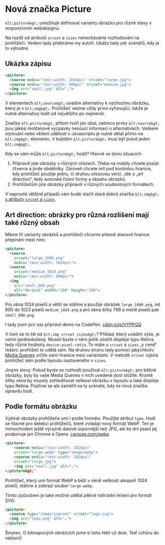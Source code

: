 
# Nová značka Picture

`&lt;picture&gt;` umožňuje definovat varianty obrázku pro různé stavy v responzivním webdesignu. 

Na rozdíl od atributů `srcset` a `sizes` nenecháváme rozhodování na prohlížeči. Vedení tady přebíráme my autoři. Ukážu tady pár scénářů, kdy je to výhodné. 


## Ukázka zápisu

```html
<picture>
  <source media="(min-width: 1024px)" srcset="large.jpg">
  <source media="(min-width: 600px)" srcset="medium.jpg">
  <img src="small.jpg" alt="…">
</picture>
```

V elementech `&lt;source&gt;` uvádím alternativy k výchozímu obrázku, který je v `&lt;img&gt;`. Prohlížeč vezme vždy první vyhovující, takže je nutné alternativy řadit od největšího po nejmenší.

Značka `&lt;picture&gt;` přitom tvoří jen obal, zatímco prvky `&lt;source&gt;` jsou jakési molitanové vycpávky nesoucí informaci o alternativách. Veškeré stylování nebo věšení událostí v Javascriptu je nutné dělat přímo na `&lt;img&gt;` elementu. V každém `&lt;picture&gt;` musí být právě jeden `&lt;img&gt;`.

Kdy se vám může `&lt;picture&gt;` hodit? Hlavně ve dvou situacích:

1. Připravili jste obrázky v různých ořezech. Třeba na mobily chcete poslat čtverce a jinde obdélníky. Zároveň chcete mít pod kontrolou hranice, kdy prohlížeč použije jednu, či druhou ořezovou verzi. Jde o „art direction“, tedy autorské řízení formy a obsahu obrázků.
2. Prohlížečům jste obrázky připravili v různých souborových formátech.

V naprosté většině případů vám bude stačit stará dobrá značka `&lt;img&gt;` [s atributy `srcset` a `sizes`](srcset-sizes.md).


## Art direction: obrázky pro různá rozlišení mají také různý obsah

Máme tři varianty obrázků a prohlížeči chceme přesně stanovit hranice přepínání mezi nimi:

```html
<picture>
  <source 
  	srcset="large_1600.png" 
  	media="(min-width: 1024px)">
  <source 
  	srcset="medium_1024.png" 
  	media="(min-width: 800px)">
  <img 
    src="small_600.png"    
    alt="Obrázek" width="200" height="200">
</picture>
```

Pro okna 1024 pixelů a větší se stáhne a použije obrázek `large_1600.png`, od 800 do 1023 pixelů `medium_1024.png` a pro okna šířky 799 a méně pixelů pak `small_600.png`.

I tady jsem pro vás připravil demo na CodePen. [cdpn.io/e/VYPPQQ](http://codepen.io/machal/pen/VYPPQQ?editors=110) 

V čem se to liší od `&lt;img srcset sizes&gt;`? Příklad, který uvádím výše, je velmi zjednodušený. Museli byste v něm ještě ošetřit displeje typu Retina, tedy různé hodnoty `device-pixel-ratio`. To máte u `srcset` a `sizes` „v ceně“ řešení: prohlížeč to udělá sám.  Na druhou stranu tady pomocí jakýchkoliv [Media Queries](css3-media-queries.md) určíte sami hranice mezi variantami. V metodě `srcset` vybírá prohlížeč sám podle layoutu nastaveného v `sizes`.

Jinými slovy: Pokud byste se rozhodli používat `&lt;picture&gt;` pro běžné obrázky, byly by vaše Media Queries v nich uvedené dost složité. Kromě šířky okna by musely zohledňovat velikost obrázku v layoutu a také displeje typu Retina. Pojďme se ale zaměřit na ty scénáře, kdy se nová značka opravdu hodí.


## Podle formátu obrázku

Vybírat obrázky prohlížeče umí i podle formátu. Použijte atribut `type`. Hodí se hlavně pro detekci prohlížečů, které zvládají nový formát WebP. Ten je mimochodem ještě výrazně datově úspornější než JPG, ale ke dni psaní jej podporuje jen Chrome a Opera. [caniuse.com/webp](http://caniuse.com/#feat=webp)

```html
<picture>
	<source media="(min-width: 1024px)" 
    srcset="large.webp" type="image/webp">
	<source media="(min-width: 1024px)" 
    srcset="large.jpg">
	<img src="small.jpg" alt="…">
</picture&gt;`
```

Prohlížeč, který umí formát WebP a běží v okně velikosti alespoň 1024 pixelů, stáhne a zobrazí soubor `large.webp`. 

Tímto způsobem je také možné udělat pěkné náhradní řešení pro formát SVG:

```html
<picture>
  <source type="image/svg+xml" srcset="logo.svg">
  <img src="logo.png" alt="…">
</picture>
```

<div class="ebook-only" markdown="1">
  Šmytec. O bitmapových obrázcích jsme si toho řekli už dost. Teď vzhůru do vektorů!
</div>


